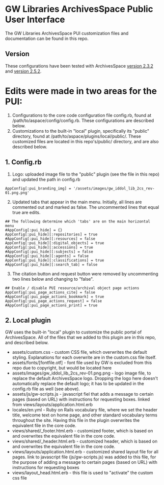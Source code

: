# GW Libraries ArchivesSpace Public User Interface

The GW Libraries ArchivesSpace PUI customization files and documentation can be found in this repo.

## Version
These configurations have been tested with ArchivesSpace [version 2.3.2](https://github.com/archivesspace/archivesspace/releases/tag/v2.3.2) and [version 2.5.2](https://github.com/archivesspace/archivesspace/releases/tag/v2.5.2).


# Edits were made in two areas for the PUI:
1. Configurations to the core code configuration file config.rb, found at /path/to/aspace/config/config.rb. These configurations are described below.
2. Customizations to the built-in "local" plugin, specifically its "public" directory, found at /path/to/aspace/plugins/local/public/. These customized files are located in this repo's/public/ directory, and are also described below.

## 1. Config.rb
1. Logo: uploaded image file to the "public" plugin (see the file in this repo) and updated the path in config.rb
```
AppConfig[:pui_branding_img] = '/assets/images/gw_iddol_lib_2cs_rev-01.png.png'
```

2. Updated tabs that appear in the main menu. Initially, all lines are commented out and marked as false. The uncommented lines that equal true are edits.
```
## The following determine which 'tabs' are on the main horizontal menu
#AppConfig[:pui_hide] = {}
AppConfig[:pui_hide][:repositories] = true
#AppConfig[:pui_hide][:resources] = false
AppConfig[:pui_hide][:digital_objects] = true
AppConfig[:pui_hide][:accessions] = true
#AppConfig[:pui_hide][:subjects] = false
#AppConfig[:pui_hide][:agents] = false
AppConfig[:pui_hide][:classifications] = true
#AppConfig[:pui_hide][:search_tab] = false
```

3. The citation button and request button were removed by uncommenting two lines below and changing to "false".
```
## Enable / disable PUI resource/archival object page actions
AppConfig[:pui_page_actions_cite] = false
#AppConfig[:pui_page_actions_bookmark] = true
AppConfig[:pui_page_actions_request] = false
#AppConfig[:pui_page_actions_print] = true
```

## 2. Local plugin
GW uses the built-in "local" plugin to customize the public portal of ArchivesSpace. All of the files that we added to this plugin are in this repo, and described below.
* assets/custom.css - custom CSS file, which overwrites the default styling. Explanations for each overwrite are in the custom.css file itself.
* assets/fonts/[fontfile.otf] - font file used by GW is excluded from this repo due to copyright, but would be located here
* assets/images/gw_iddol_lib_2cs_rev-01.png.png - logo image file, to replace the default ArchivesSpace logo. Dropping the logo here doesn't automatically replace the default logo; it has to be updated in the config.rb file as well (see above).
* assets/js/gw-scripts.js - javascript fiel that adds a message to certain pages (based on URL) with instructions for requesting boxes. linked from views/layouts/application.html.erb
* locales/en.yml - Ruby on Rails vocabulary file, where we set the header title, welcome text on home page, and other standard vocabulary terms throughout the site. Having this file in the plugin overwrites the equivalent file in the core code. 
* views/shared/_footer.html.erb - customized footer, which is based on and overwrites the equivalent file in the core code. 
* views/shared/_header.html.erb - customized header, which is based on and overwrites the equivalent file in the core code. 
* views/layouts/application.html.erb - customized shared layout file for all pages. link to javascript file (js/gw-scripts.js) was added to this file, for the purpose of adding a message to certain pages (based on URL) with instructions for requesting boxes 
* views/layout_head.html.erb - this file is used to "activate" the custom css file

